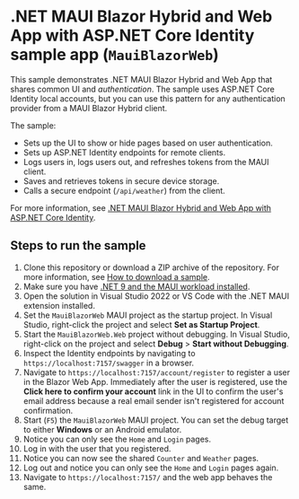 # .NET MAUI Blazor Hybrid and Web App with ASP.NET Core Identity sample app (`MauiBlazorWeb`)

This sample demonstrates .NET MAUI Blazor Hybrid and Web App that shares common UI and *authentication*. The sample uses ASP.NET Core Identity local accounts, but you can use this pattern for any authentication provider from a MAUI Blazor Hybrid client.

The sample:	

* Sets up the UI to show or hide pages based on user authentication.
* Sets up ASP.NET Identity endpoints for remote clients.
* Logs users in, logs users out, and refreshes tokens from the MAUI client.
* Saves and retrieves tokens in secure device storage.
* Calls a secure endpoint (`/api/weather`) from the client.

For more information, see [.NET MAUI Blazor Hybrid and Web App with ASP.NET Core Identity](https://learn.microsoft.com/aspnet/core/blazor/hybrid/security/maui-blazor-web-identity).

## Steps to run the sample

1. Clone this repository or download a ZIP archive of the repository. For more information, see [How to download a sample](https://learn.microsoft.com/aspnet/core/introduction-to-aspnet-core#how-to-download-a-sample).
1. Make sure you have [.NET 9 and the MAUI workload installed](https://learn.microsoft.com/dotnet/maui/get-started/installation).
1. Open the solution in Visual Studio 2022 or VS Code with the .NET MAUI extension installed.
1. Set the `MauiBlazorWeb` MAUI project as the startup project. In Visual Studio, right-click the project and select **Set as Startup Project**.
1. Start the `MauiBlazorWeb.Web` project without debugging. In Visual Studio, right-click on the project and select **Debug** > **Start without Debugging**.
1. Inspect the Identity endpoints by navigating to `https://localhost:7157/swagger` in a browser.
1. Navigate to `https://localhost:7157/account/register` to register a user in the Blazor Web App. Immediately after the user is registered, use the **Click here to confirm your account** link in the UI to confirm the user's email address because a real email sender isn't registered for account confirmation.
1. Start (`F5`) the `MauiBlazorWeb` MAUI project. You can set the debug target to either **Windows** or an Android emulator.
1. Notice you can only see the `Home` and `Login` pages.
1. Log in with the user that you registered.
1. Notice you can now see the shared `Counter` and `Weather` pages.
1. Log out and notice you can only see the `Home` and `Login` pages again.
1. Navigate to `https://localhost:7157/` and the web app behaves the same.
